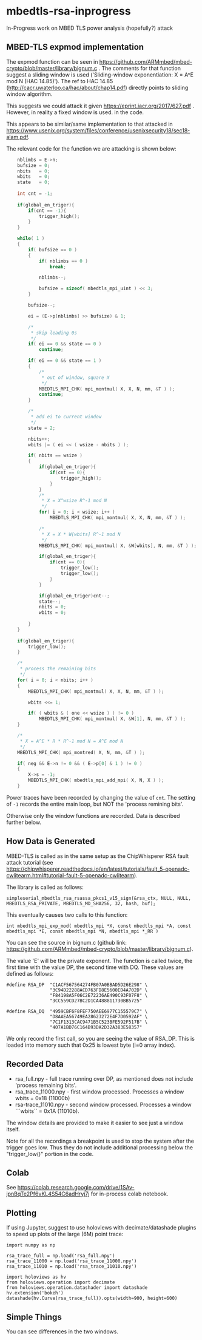 # mbedtls-rsa-inprogress
In-Progress work on MBED TLS power analysis (hopefully?) attack


## MBED-TLS expmod implementation

The expmod function can be seen in https://github.com/ARMmbed/mbed-crypto/blob/master/library/bignum.c . The comments for that function suggest a sliding window is used ('Sliding-window exponentiation: X = A^E mod N  (HAC 14.85)'). The ref to HAC 14.85 (http://cacr.uwaterloo.ca/hac/about/chap14.pdf) directly points to sliding window algorithm.

This suggests we could attack it given https://eprint.iacr.org/2017/627.pdf . However, in reality a fixed window is used. in the code.

This appears to be similar/same implementation to that attacked in https://www.usenix.org/system/files/conference/usenixsecurity18/sec18-alam.pdf.

The relevant code for the function we are attacking is shown below:

```C
    nblimbs = E->n;
    bufsize = 0;
    nbits   = 0;
    wbits   = 0;
    state   = 0;
    
    int cnt = -1;
    
    if(global_en_triger){
        if(cnt == -1){
            trigger_high();
        }
    }

    while( 1 )
    {
        if( bufsize == 0 )
        {
            if( nblimbs == 0 )
                break;

            nblimbs--;

            bufsize = sizeof( mbedtls_mpi_uint ) << 3;
        }

        bufsize--;

        ei = (E->p[nblimbs] >> bufsize) & 1;

        /*
         * skip leading 0s
         */
        if( ei == 0 && state == 0 )
            continue;

        if( ei == 0 && state == 1 )
        {
            /*
             * out of window, square X
             */
            MBEDTLS_MPI_CHK( mpi_montmul( X, X, N, mm, &T ) );
            continue;
        }

        /*
         * add ei to current window
         */
        state = 2;

        nbits++;
        wbits |= ( ei << ( wsize - nbits ) );

        if( nbits == wsize )
        {
            if(global_en_triger){
                if(cnt == 0){
                    trigger_high();
                }
            }
            /*
             * X = X^wsize R^-1 mod N
             */
            for( i = 0; i < wsize; i++ )
                MBEDTLS_MPI_CHK( mpi_montmul( X, X, N, mm, &T ) );

            /*
             * X = X * W[wbits] R^-1 mod N
             */
            MBEDTLS_MPI_CHK( mpi_montmul( X, &W[wbits], N, mm, &T ) );

            if(global_en_triger){
                if(cnt == 0){
                    trigger_low();
                    trigger_low();
                }
            }

            if(global_en_triger)cnt--;
            state--;
            nbits = 0;
            wbits = 0;
            
        }
    }
    
    if(global_en_triger){
        trigger_low();
    }

    /*
     * process the remaining bits
     */
    for( i = 0; i < nbits; i++ )
    {
        MBEDTLS_MPI_CHK( mpi_montmul( X, X, N, mm, &T ) );

        wbits <<= 1;

        if( ( wbits & ( one << wsize ) ) != 0 )
            MBEDTLS_MPI_CHK( mpi_montmul( X, &W[1], N, mm, &T ) );
    }

    /*
     * X = A^E * R * R^-1 mod N = A^E mod N
     */
    MBEDTLS_MPI_CHK( mpi_montred( X, N, mm, &T ) );

    if( neg && E->n != 0 && ( E->p[0] & 1 ) != 0 )
    {
        X->s = -1;
        MBEDTLS_MPI_CHK( mbedtls_mpi_add_mpi( X, N, X ) );
    }
````

Power traces have been recorded by changing the value of ```cnt```. The setting of ```-1``` records the entire main loop, but NOT the 'process remining bits'.

Otherwise only the window functions are recorded. Data is described further below.


## How Data is Generated


MBED-TLS is called as in the same setup as the ChipWhisperer RSA fault attack tutorial (see https://chipwhisperer.readthedocs.io/en/latest/tutorials/fault_5-openadc-cwlitearm.html#tutorial-fault-5-openadc-cwlitearm).

The library is called as follows:

	simpleserial_mbedtls_rsa_rsassa_pkcs1_v15_sign(&rsa_ctx, NULL, NULL, MBEDTLS_RSA_PRIVATE, MBEDTLS_MD_SHA256, 32, hash, buf);

This eventually causes two calls to this function:

	int mbedtls_mpi_exp_mod( mbedtls_mpi *X, const mbedtls_mpi *A, const mbedtls_mpi *E, const mbedtls_mpi *N, mbedtls_mpi *_RR )

You can see the source in bignum.c (github link: https://github.com/ARMmbed/mbed-crypto/blob/master/library/bignum.c).

The value 'E' will be the private exponent. The function is called twice, the first time with the value DP, the second time with DQ. These values are defined as follows:

	#define RSA_DP  "C1ACF567564274FB07A0BBAD5D26E298" \
	                "3C94D22288ACD763FD8E5600ED4A702D" \
	                "F84198A5F06C2E72236AE490C93F07F8" \
	                "3CC559CD27BC2D1CA488811730BB5725"
	
	#define RSA_DQ  "4959CBF6F8FEF750AEE6977C155579C7" \
	                "D8AAEA56749EA28623272E4F7D0592AF" \
	                "7C1F1313CAC9471B5C523BFE592F517B" \
	                "407A1BD76C164B93DA2D32A383E58357"


We only record the first call, so you are seeing the value of RSA_DP. This is loaded into memory such that 0x25 is lowest byte (i=0 array index).

## Recorded Data

* rsa_full.npy - full trace running over DP, as mentioned does not include 'process remaining bits'.
* rsa_trace_11000.npy - first window processed. Processes a window wbits = 0x18 (11000b)
* rsa-trace_11010.npy - second window processed. Processes a window ```wbits`` = 0x1A (11010b).

The window details are provided to make it easier to see just a window itself.

Note for all the recordings a breakpoint is used to stop the system after the trigger goes low. Thus they do not include additional processing below the "trigger_low()" portion in the code.

## Colab

See https://colab.research.google.com/drive/1SAv-jpnBqTe2Pf6vKL4S54C6adHryj7j for in-process colab notebook.

## Plotting

If using Jupyter, suggest to use holoviews with decimate/datashade plugins to speed up plots of the large (6M) point trace:

	import numpy as np

	rsa_trace_full = np.load('rsa_full.npy')
	rsa_trace_11000 = np.load('rsa_trace_11000.npy')
	rsa_trace_11010 = np.load('rsa_trace_11010.npy')

	import holoviews as hv
	from holoviews.operation import decimate
	from holoviews.operation.datashader import datashade
	hv.extension('bokeh')
	datashade(hv.Curve(rsa_trace_full)).opts(width=900, height=600)

## Simple Things

You can see differences in the two windows. 
